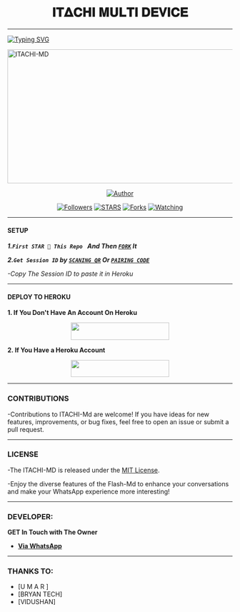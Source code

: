 <h1 align="center">𝚰𝚻𝚫𝐂𝚮𝚰 𝐌𝐔𝐋𝐓𝐈 𝐃𝐄𝐕𝐈𝐂𝐄  </h1>
<p align="center">  
  
***
  
<a href="https://git.io/typing-svg"><img src="https://readme-typing-svg.demolab.com?font=Black+Ops+One&size=50&pause=1000&color=1BAFBAFF&center=true&width=910&height=100&lines=THANKS FOR CHOOSING +ITACHI_MD;MULTI+DEVICE+WHATSAPP+BOT;CREATED+BY+BRYANT+TECH;YOU'RE+CAUGHT+IN+MY+GENJUTSU" alt="Typing SVG" /></a>
  </p>
    <img alt="ITACHI-MD" width="700" height="300" src="https://telegra.ph/file/720fe22f52a2c03e2728c.jpg">
<p align="center">
<p align="center">
<a href="https://github.com/Bryant2090/Itachi_md"><img title="Author" src="https://img.shields.io/badge/ITACHI_MD-black?style=for-the-badge&logo=github"></a>
<p/>
<p align="center">
<a href="https://github.com/Bryant2090?tab=followers"><img title="Followers" src="https://img.shields.io/github/followers/BRYANT2090?label=Followers&style=social"></a>
<a href="https://github.com/Bryant2090/Itachi_md/stargazers/"><img title="STARS" src="https://img.shields.io/github/stars/Bryant2090/Itachi-Md?&style=social"></a>
<a href="https://github.com/Bryant2090/Itachi-Md/network/members"><img title="Forks" src="https://img.shields.io/github/forks/Bryant2090/Itachi_md?style=social"></a>
<a href="https://github.com/Bryant2090/Itachi-Md/watchers"><img title="Watching" src="https://img.shields.io/github/watchers/Bryant2090/Itachi_Md?label=Watching&style=social"></a>
  
***

#### SETUP 

***1.`First STAR 🌟 This Repo ` And Then [`FORK`](https://github.com/Bryant2090/Itachi_md) It***

***2.`Get Session ID` by [`SCANING QR`](https://Flash-qr.onrender.com) Or [`PAIRING CODE`](https://Flash-md-z6lm.onrender.com/pair)***

*-Copy The Session ID to paste it in Heroku*

***

#### DEPLOY TO HEROKU 
**1. If You Don't Have An Account On Heroku**
    <br>
<p align="center"><a href="https://signup.heroku.com">
 <img src="https://img.shields.io/badge/Create%20Account%20Now-blue?style=for-the-badge&logo=heroku" width="220" height="38.45"/></a></p>

**2. If You Have a Heroku Account**
    <br>
<p align="center"><a href="https://dashboard.heroku.com/new?template=https://github.com/King2090/MADARA-MD"> <img src="https://img.shields.io/badge/DEPLOY%20NOW-blue?style=for-the-badge&logo=heroku" width="220" height="38.45"/></a></p>


***


### CONTRIBUTIONS 
-Contributions to ITACHI-Md are welcome! If you have ideas for new features, improvements, or bug fixes, feel free to open an issue or submit a pull request.

***

### LICENSE 
-The ITACHI-MD is released under the [MIT License](https://opensource.org/licenses/MIT).

-Enjoy the diverse features of the Flash-Md  to enhance your conversations and make your WhatsApp experience more interesting!

***
### DEVELOPER:
**GET In Touch with The Owner**
- [**Via WhatsApp**](https://wa.me/233538230444)

***

### THANKS TO:
- [U M A R ]
- [BRYAN TECH]
- [VIDUSHAN] 
